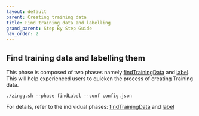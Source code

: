 ```yaml
---
layout: default
parent: Creating training data
title: Find training data and labelling
grand_parent: Step By Step Guide
nav_order: 2
---
```

## Find training data and labelling them 

This phase is composed of two phases namely [findTrainingData](./findTrainingData.md) and [label](./label.md). This will help experienced users to quicken the process of creating Training data.

`./zingg.sh --phase findLabel --conf config.json`

For details, refer to the individual phases: [findTrainingData](./findTrainingData.md) and [label](./label.md)